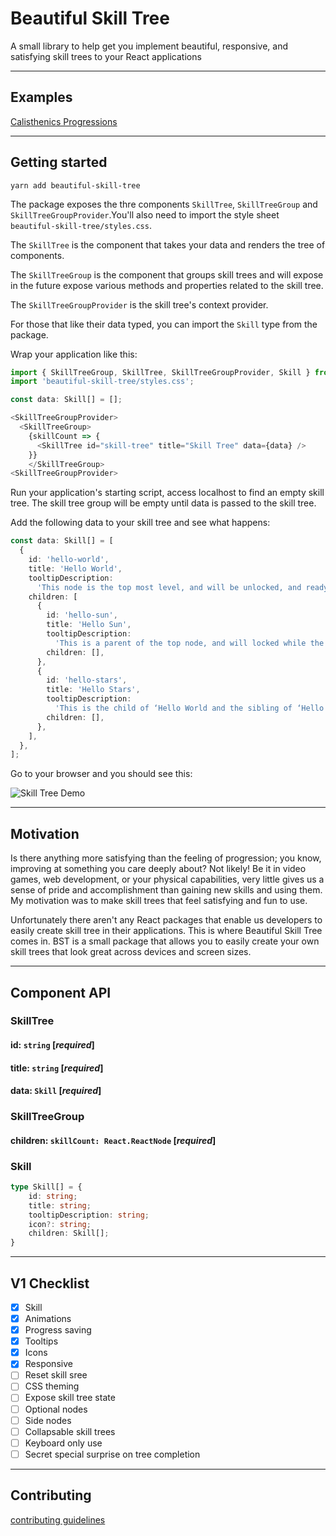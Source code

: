 # Beautiful Skill Tree

A small library to help get you implement beautiful, responsive, and satisfying skill trees to your React applications

---

## Examples

[Calisthenics Progressions](https://calisthenicsskills.com/)

---

## Getting started

`yarn add beautiful-skill-tree`

The package exposes the thre components `SkillTree`, `SkillTreeGroup` and `SkillTreeGroupProvider`.You'll also need to import the style sheet `beautiful-skill-tree/styles.css`.

The `SkillTree` is the component that takes your data and renders the tree of components.

The `SkillTreeGroup` is the component that groups skill trees and will expose in the future expose various methods and properties related to the skill tree.

The `SkillTreeGroupProvider` is the skill tree's context provider.

For those that like their data typed, you can import the `Skill` type from the package.

Wrap your application like this:

```typescript
import { SkillTreeGroup, SkillTree, SkillTreeGroupProvider, Skill } from 'beautiful-skill-tree';
import 'beautiful-skill-tree/styles.css';

const data: Skill[] = [];

<SkillTreeGroupProvider>
  <SkillTreeGroup>
    {skillCount => {
      <SkillTree id="skill-tree" title="Skill Tree" data={data} />
    }}
    </SkillTreeGroup>
<SkillTreeGroupProvider>
```

Run your application's starting script, access localhost to find an empty skill tree. The skill tree group will be empty until data is passed to the skill tree.

Add the following data to your skill tree and see what happens:

```typescript
const data: Skill[] = [
  {
    id: 'hello-world',
    title: 'Hello World',
    tooltipDescription:
      'This node is the top most level, and will be unlocked, and ready to be clicked.',
    children: [
      {
        id: 'hello-sun',
        title: 'Hello Sun',
        tooltipDescription:
          'This is a parent of the top node, and will locked while the parent isn’t in a selected state.',
        children: [],
      },
      {
        id: 'hello-stars',
        title: 'Hello Stars',
        tooltipDescription:
          'This is the child of ‘Hello World and the sibling of ‘Hello Sun’. Notice how the app takes care of the layout automatically? That’s why this is called Beautiful Skill Tree and not just ‘Skill Tree’. (Also the npm namespace had already been taken for the latter so (flick hair emoji).',
        children: [],
      },
    ],
  },
];
```

Go to your browser and you should see this:

![Skill Tree Demo](https://media.giphy.com/media/j2qzDGItebWCtFA7lW/giphy.gif)

---

## Motivation

Is there anything more satisfying than the feeling of progression; you know, improving at something you care deeply about? Not likely! Be it in video games, web development, or your physical capabilities, very little gives us a sense of pride and accomplishment than gaining new skills and using them. My motivation was to make skill trees that feel satisfying and fun to use.

Unfortunately there aren't any React packages that enable us developers to easily create skill tree in their applications. This is where Beautiful Skill Tree comes in. BST is a small package that allows you to easily create your own skill trees that look great across devices and screen sizes.

---

## Component API

### SkillTree

#### id: `string` [*required*]

#### title: `string` [*required*]

#### data: `Skill` [*required*]

### SkillTreeGroup

#### children: `skillCount: React.ReactNode` [*required*]

### Skill

```typescript
type Skill[] = {
	id: string;
	title: string;
	tooltipDescription: string;
	icon?: string;
	children: Skill[];
}
```

---

## V1 Checklist

- [x] Skill
- [x] Animations
- [x] Progress saving
- [x] Tooltips
- [x] Icons
- [x] Responsive
- [ ] Reset skill sree
- [ ] CSS theming
- [ ] Expose skill tree state
- [ ] Optional nodes
- [ ] Side nodes
- [ ] Collapsable skill trees
- [ ] Keyboard only use
- [ ] Secret special surprise on tree completion

---

## Contributing

[contributing guidelines](/CONTRIBUTING.md)
